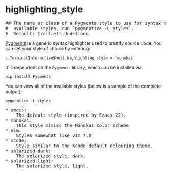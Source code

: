 # highlighting_style

<pre class="output">
## The name or class of a Pygments style to use for syntax highlighting. To see
#  available styles, run `pygmentize -L styles`.
#  Default: traitlets.Undefined
</pre>


[Pygments](https://pygments.org/) is a generic syntax highlighter used to prettify source code. You can set your style of choice by entering:

```
c.TerminalInteractiveShell.highlighting_style = 'monokai'
```

It is dependent on the `Pygments` library, which can be installed via:

```
pip install Pygments
```

You can view all of the available styles (below is a sample of the complete output):
```
pygmentize -L styles
```

<pre class="output">
* emacs:
    The default style (inspired by Emacs 22).
* monokai:
    This style mimics the Monokai color scheme.
* vim:
    Styles somewhat like vim 7.0
* xcode:
    Style similar to the Xcode default colouring theme.
* solarized-dark:
    The solarized style, dark.
* solarized-light:
    The solarized style, light.
</pre>
